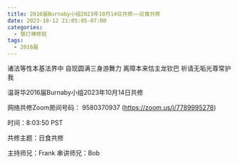 ```yaml
---
title: 2016届Burnaby小组2023年10月14日共修——日食共修
date: 2023-10-12 21:05:05-07:00
categories:
  - 慧灯禅修班
tags:
  - 2016届
---
```

诸法等性本基法界中 自现圆满三身游舞力 离障本来怙主龙钦巴 祈请无垢光尊常护我

温哥华2016届Burnaby小组2023年10月14日共修

网络共修Zoom房间号码： 9580370937 (https://zoom.us/j/7789995278)

时间：8:03:50 PST

共修主题：日食共修				

主持师兄：Frank
串讲师兄：Bob